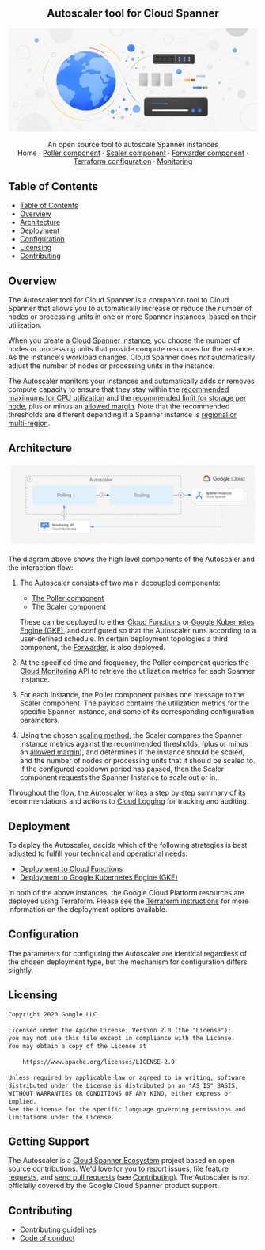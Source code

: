 <br />
<p align="center">
  <h2 align="center">Autoscaler tool for Cloud Spanner</h2>
  <img alt="Autoscaler" src="resources/BlogHeader_Database_3.max-2200x2200.jpg">

  <p align="center">
    An open source tool to autoscale Spanner instances
    <br />
    Home
    ·
    <a href="poller/README.md">Poller component</a>
    ·
    <a href="scaler/README.md">Scaler component</a>
    ·
    <a href="forwarder/README.md">Forwarder component</a>
    ·
    <a href="terraform/README.md">Terraform configuration</a>
    ·
    <a href="terraform/README.md#Monitoring">Monitoring</a>
  </p>
</p>

## Table of Contents

*   [Table of Contents](#table-of-contents)
*   [Overview](#overview)
*   [Architecture](#architecture)
*   [Deployment](#deployment)
*   [Configuration](#configuration)
*   [Licensing](#licensing)
*   [Contributing](#contributing)

## Overview

The Autoscaler tool for Cloud Spanner is a companion tool to Cloud Spanner
that allows you to automatically increase or reduce the number of nodes or
processing units in one or more Spanner instances, based on their utilization.

When you create a [Cloud Spanner instance][spanner-instance], you choose the
number of nodes or processing units that provide compute resources for the
instance. As the instance's workload changes, Cloud Spanner does *not*
automatically adjust the number of nodes or processing units in the instance.

The Autoscaler monitors your instances and automatically adds or
removes compute capacity to ensure that they stay within the
[recommended maximums for CPU utilization][spanner-max-cpu] and the
[recommended limit for storage per node][spanner-max-storage], plus or minus an
[allowed margin](poller/README.md#margins). Note that the recommended thresholds
are different depending if a Spanner instance is
[regional or multi-region][spanner-regional].

## Architecture

![architecture-abstract](resources/architecture-abstract.png)

The diagram above shows the high level components of the Autoscaler and the
interaction flow:

1.  The Autoscaler consists of two main decoupled components:
    *   [The Poller component](poller/README.md)
    *   [The Scaler component](scaler/README.md)

    These can be deployed to either [Cloud Functions][cloud-functions] or
    [Google Kubernetes Engine (GKE)][gke], and configured so that the
    Autoscaler runs according to a user-defined schedule. In certain deployment
    topologies a third component, the [Forwarder](forwarder/README.md), is also
    deployed.

2.  At the specified time and frequency, the Poller component queries the
    [Cloud Monitoring][cloud-monitoring] API to retrieve the utilization metrics
    for each Spanner instance.

3.  For each instance, the Poller component pushes one message to the Scaler
    component. The payload contains the utilization metrics for the
    specific Spanner instance, and some of its corresponding configuration
    parameters.

4.  Using the chosen [scaling method](scaler/README.md#scaling-methods), the
    Scaler compares the Spanner instance metrics against the recommended
    thresholds, (plus or minus an [allowed margin](poller/README.md#margins)),
    and determines if the instance should be scaled, and the number of nodes or
    processing units that it should be scaled to. If the configured cooldown
    period has passed, then the Scaler component requests the Spanner Instance
    to scale out or in.

Throughout the flow, the Autoscaler writes a step by step summary
of its recommendations and actions to [Cloud Logging][cloud-logging] for
tracking and auditing.

## Deployment

To deploy the Autoscaler, decide which of the following strategies
is best adjusted to fulfill your technical and operational needs:

*   [Deployment to Cloud Functions](terraform/cloud-functions/README.md)
*   [Deployment to Google Kubernetes Engine (GKE)](terraform/gke/README.md)

In both of the above instances, the Google Cloud Platform resources are
deployed using Terraform. Please see the [Terraform instructions](terraform/README.md)
for more information on the deployment options available.

## Configuration

The parameters for configuring the Autoscaler are identical regardless of the chosen
deployment type, but the mechanism for configuration differs slightly.

## Licensing

```lang-none
Copyright 2020 Google LLC

Licensed under the Apache License, Version 2.0 (the "License");
you may not use this file except in compliance with the License.
You may obtain a copy of the License at

    https://www.apache.org/licenses/LICENSE-2.0

Unless required by applicable law or agreed to in writing, software
distributed under the License is distributed on an "AS IS" BASIS,
WITHOUT WARRANTIES OR CONDITIONS OF ANY KIND, either express or implied.
See the License for the specific language governing permissions and
limitations under the License.
```

## Getting Support

The Autoscaler is a [Cloud Spanner Ecosystem](https://www.cloudspannerecosystem.dev/about)
project based on open source contributions. We'd love for you to
[report issues, file feature requests][new-issue], and [send pull requests][new-pr]
(see [Contributing](README.md#contributing)). The Autoscaler is not officially
covered by the Google Cloud Spanner product support.

## Contributing

*   [Contributing guidelines][contributing-guidelines]
*   [Code of conduct][code-of-conduct]

<!-- LINKS: https://www.markdownguide.org/basic-syntax/#reference-style-links -->

[autoscaler-poller]: poller/README.md
[autoscaler-scaler]: scaler/README.md
[autoscaler-per-project]: terraform/per-project/README.md
[autoscaler-distributed]: terraform/distributed/README.md
[cloud-firestore]: https://cloud.google.com/firestore
[cloud-functions]: https://cloud.google.com/functions
[cloud-pub-sub]: https://cloud.google.com/pubsub
[cloud-monitoring]: https://cloud.google.com/monitoring
[cloud-scheduler]: https://cloud.google.com/scheduler
[cloud-scheduler-console]: https://console.cloud.google.com/cloudscheduler/
[cloud-logging]: https://cloud.google.com/logging
[code-of-conduct]: code-of-conduct.md
[contributing-guidelines]: contributing.md
[gke]: https://cloud.google.com/kubernetes-engine
[json]: https://www.json.org/json-en.html
[new-issue]: https://github.com/cloudspannerecosystem/autoscaler/issues/new
[new-pr]: https://github.com/cloudspannerecosystem/autoscaler/compare
[spanner-instance]: https://cloud.google.com/spanner/docs/instances
[spanner-max-cpu]: https://cloud.google.com/spanner/docs/cpu-utilization#recommended-max
[spanner-max-storage]: https://cloud.google.com/spanner/docs/monitoring-cloud#storage
[spanner-regional]: https://cloud.google.com/spanner/docs/instances#configuration
